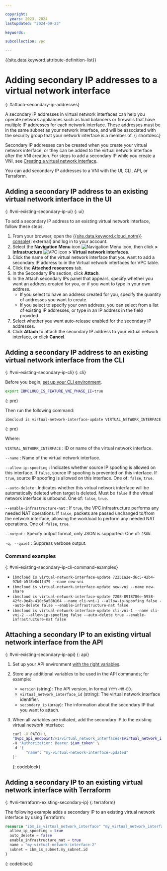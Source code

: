 ```yaml
---

copyright:
  years: 2023, 2024
lastupdated: "2024-09-23"

keywords:

subcollection: vpc

---
```


{{site.data.keyword.attribute-definition-list}}

# Adding secondary IP addresses to a virtual network interface
{: #attach-secondary-ip-addresses}

A secondary IP addresses in virtual network interfaces can help you operate network appliances such as load balancers or firewalls that have multiple IP addresses for each network interface. These addresses must be in the same subnet as your network interface, and will be associated with the security group that your network interface is a member of.
{: shortdesc}

Secondary IP addresses can be created when you create your virtual network interface, or they can be added to the virtual network interface after the VNI creation. For steps to add a secondary IP while you create a VNI, see [Creating a virtual network interface](/docs/vpc?topic=vpc-vni-create).

You can add secondary IP addresses to a VNI with the UI, CLI, API, or Terraform.

## Adding a secondary IP address to an existing virtual network interface in the UI
{: #vni-existing-secondary-ip-ui}
{: ui}

To add a secondary IP address to an existing virtual network interface, follow these steps.

1. From your browser, open the [{{site.data.keyword.cloud_notm}} console](/login){: external} and log in to your account.
1. Select the **Navigation Menu** icon ![Navigation Menu icon](../../icons/icon_hamburger.svg), then click **> Infrastructure** ![VPC icon](../../icons/vpc.svg) **> Virtual network interfaces**.
1. Click the name of the virtual network interface that you want to add a secondary IP address to in the Virtual network interfaces for VPC table.
1. Click the **Attached resources** tab.
1. In the Secondary IPs section, click **Attach**.
1. In the Attach secondary IPs panel that appears, specify whether you want an address created for you, or if you want to type in your own address.
    - If you select to have an address created for you, specify the quantity of addresses you want to create.
    - If you select to specify your own address, you can select from a list of existing IP addresses, or type in an IP address in the field provided.
1. Select whether you want auto-release enabled for the secondary IP addresses.
1. Click **Attach** to attach the secondary IP address to your virtual network interface, or click **Cancel**.

## Adding a secondary IP address to an existing virtual network interface from the CLI
{: #vni-existing-secondary-ip-cli}
{: cli}

Before you begin, [set up your CLI environment](/docs/vpc?topic=vpc-set-up-environment&interface=cli).

```sh
export IBMCLOUD_IS_FEATURE_VNI_PHASE_II=true
```
{: pre}

Then run the following command:

```sh
ibmcloud is virtual-network-interface-update VIRTUAL_NETWORK_INTERFACE --name NEW_NAME [--allow-ip-spoofing false | true] [--auto-delete false | true] [--enable-infrastructure-nat false | true] [--output JSON] [-q, --quiet]
```
{: pre}

Where:

`VIRTUAL_NETWORK_INTERFACE`
:   ID or name of the virtual network interface.

`--name`
:   Name of the virtual network interface.

`--allow-ip-spoofing`
:   Indicates whether source IP spoofing is allowed on this interface. If `false`, source IP spoofing is prevented on this interface. If `true`, source IP spoofing is allowed on this interface. One of: `false`, `true`.

`--auto-delete`
:   Indicates whether this virtual network interface will be automatically deleted when target is deleted. Must be `false` if the virtual network interface is unbound. One of: `false`, `true`.

`--enable-infrastructure-nat`
:   If `true`, the VPC infrastructure performs any needed NAT operations. If `false`, packets are passed unchanged to/from the network interface, allowing the workload to perform any needed NAT operations. One of: `false`, `true`.

`--output`
:   Specify output format, only JSON is supported. One of: `JSON`.

`-q, --quiet`
:   Suppress verbose output.

### Command examples
{: #vni-existing-secondary-ip-cli-command-examples}

- `ibmcloud is virtual-network-interface-update 72251a2e-d6c5-42b4-97b0-b5f8e8d1f479 --name new-vni`
- `ibmcloud is virtual-network-interface-update new-vni --name new-share`
- `ibmcloud is virtual-network-interface-update 7208-8918786e-5958-42fc-9e4b-410c5a58b164 --name cli-vni-1 --allow-ip-spoofing false --auto-delete false --enable-infrastructure-nat false`
- `ibmcloud is virtual-network-interface-update cli-vni-1 --name cli-vni-2 --allow-ip-spoofing false --auto-delete true --enable-infrastructure-nat false`

## Attaching a secondary IP to an existing virtual network interface from the API
{: #vni-existing-secondary-ip-api}
{: api}

1. Set up your API environment [with the right variables](/docs/vpc?topic=vpc-set-up-environment#api-prerequisites-setup).
1. Store any additional variables to be used in the API commands; for example:

    * `version` (string): The API version, in format `YYYY-MM-DD`.
    * `virtual_network_interface_id` (string): The virtual network interface identifier.
    * `secondary_ip` (array): The information about the secondary IP that you want to attach.

1. When all variables are initiated, add the secondary IP to the existing virtual network interface: 

    ```sh
    curl -X PATCH \
    "$vpc_api_endpoint/v1/virtual_network_interfaces/$virtual_network_interface_id?version=$version&generation=2" \
    -H "Authorization: Bearer $iam_token" \
    -d '{
          "name": "my-virtual-network-interface-updated"
    }'
    ```
    {: codeblock}

## Adding a secondary IP to an existing virtual network interface with Terraform
{: #vni-terraform-existing-secondary-ip}
{: terraform}

The following example adds a secondary IP to an existing virtual network interface by using Terraform:

```terraform
resource "ibm_is_virtual_network_interface" "my_virtual_network_interface_instance" {
  allow_ip_spoofing = true
  auto_delete = false
  enable_infrastructure_nat = true
  name = "my-virtual-network-interface-2"
  subnet = ibm_is_subnet.my_subnet.id
}
```
{: codeblock}
